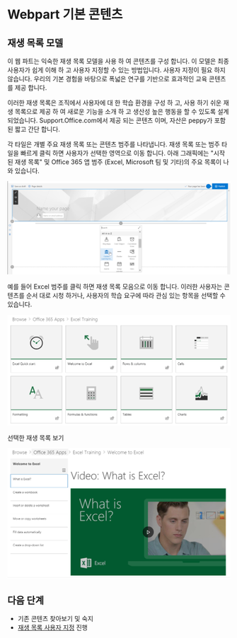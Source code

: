 # <a name="webpart-default-content"></a>Webpart 기본 콘텐츠

## <a name="the-playlist-model"></a>재생 목록 모델

이 웹 파트는 익숙한 재생 목록 모델을 사용 하 여 콘텐츠를 구성 합니다.  이 모델은 최종 사용자가 쉽게 이해 하 고 사용자 지정할 수 있는 방법입니다.  사용자 지정이 필요 하지 않습니다.  우리의 기본 경험을 바탕으로 폭넓은 연구를 기반으로 효과적인 교육 콘텐츠를 제공 합니다.

이러한 재생 목록은 조직에서 사용자에 대 한 학습 환경을 구성 하 고, 사용 하기 쉬운 재생 목록으로 제공 하 여 새로운 기능을 소개 하 고 생산성 높은 행동을 할 수 있도록 설계 되었습니다. Support.Office.com에서 제공 되는 콘텐츠 이며, 자산은 peppy가 포함 된 짧고 간단 합니다. 

각 타일은 개별 주요 재생 목록 또는 콘텐츠 범주를 나타냅니다. 재생 목록 또는 범주 타일을 빠르게 클릭 하면 사용자가 선택한 영역으로 이동 합니다. 아래 그래픽에는 "시작 된 재생 목록" 및 Office 365 앱 범주 (Excel, Microsoft 팀 및 기타)의 주요 목록이 나와 있습니다. 

![웹 파트 기본 보기](media/clo365addwebpart.png)

예를 들어 Excel 범주를 클릭 하면 재생 목록 모음으로 이동 합니다.  이러한 사용자는 콘텐츠를 순서 대로 시청 하거나, 사용자의 학습 요구에 따라 관심 있는 항목을 선택할 수 있습니다. 

![웹 파트 재생 목록](media/clo365exceltraining.png)

선택한 재생 목록 보기

![Excel 재생 목록](media/clo365excelplaylist.png)

## <a name="next-steps"></a>다음 단계

- 기존 콘텐츠 찾아보기 및 숙지
- [재생 목록 사용자 지정](customplaylists.md) 진행
